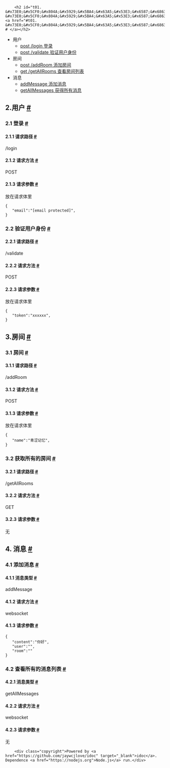 
        <h2 id="t01. &#x73E0;&#x5CF0;&#x804A;&#x5929;&#x5BA4;&#x63A5;&#x53E3;&#x6587;&#x6863;">1. &#x73E0;&#x5CF0;&#x804A;&#x5929;&#x5BA4;&#x63A5;&#x53E3;&#x6587;&#x6863; <a href="#t01. &#x73E0;&#x5CF0;&#x804A;&#x5929;&#x5BA4;&#x63A5;&#x53E3;&#x6587;&#x6863;"> # </a></h2>
<ul>
<li>&#x7528;&#x6237;<ul>
<li><a href="#/login">post /login &#x767B;&#x5F55;</a></li>
<li><a href="#/validate">post /validate &#x9A8C;&#x8BC1;&#x7528;&#x6237;&#x8EAB;&#x4EFD;</a></li>
</ul>
</li>
<li>&#x623F;&#x95F4;<ul>
<li><a href="&#x6DFB;&#x52A0;&#x623F;&#x95F4;">post /addRoom &#x6DFB;&#x52A0;&#x623F;&#x95F4;</a></li>
<li><a href="&#x67E5;&#x770B;&#x623F;&#x95F4;&#x5217;&#x8868;">get /getAllRooms &#x67E5;&#x770B;&#x623F;&#x95F4;&#x5217;&#x8868;</a></li>
</ul>
</li>
<li>&#x6D88;&#x606F;<ul>
<li><a href="&#x6DFB;&#x52A0;&#x6D88;&#x606F;">addMessage &#x6DFB;&#x52A0;&#x6D88;&#x606F;</a></li>
<li><a href="&#x83B7;&#x5F97;&#x6240;&#x6709;&#x6D88;&#x606F;">getAllMessages &#x83B7;&#x5F97;&#x6240;&#x6709;&#x6D88;&#x606F;</a></li>
</ul>
</li>
</ul>
<h2 id="t12.&#x7528;&#x6237;">2.&#x7528;&#x6237; <a href="#t12.&#x7528;&#x6237;"> # </a></h2>
<h3 id="t22.1 &#x767B;&#x5F55;">2.1 &#x767B;&#x5F55; <a href="#t22.1 &#x767B;&#x5F55;"> # </a></h3>
<h4 id="t32.1.1 &#x8BF7;&#x6C42;&#x8DEF;&#x5F84;">2.1.1 &#x8BF7;&#x6C42;&#x8DEF;&#x5F84; <a href="#t32.1.1 &#x8BF7;&#x6C42;&#x8DEF;&#x5F84;"> # </a></h4>
<p>/login</p>
<h4 id="t42.1.2 &#x8BF7;&#x6C42;&#x65B9;&#x6CD5;">2.1.2 &#x8BF7;&#x6C42;&#x65B9;&#x6CD5; <a href="#t42.1.2 &#x8BF7;&#x6C42;&#x65B9;&#x6CD5;"> # </a></h4>
<p>POST</p>
<h4 id="t52.1.3 &#x8BF7;&#x6C42;&#x53C2;&#x6570;">2.1.3 &#x8BF7;&#x6C42;&#x53C2;&#x6570; <a href="#t52.1.3 &#x8BF7;&#x6C42;&#x53C2;&#x6570;"> # </a></h4>
<p>&#x653E;&#x5728;&#x8BF7;&#x6C42;&#x4F53;&#x91CC;</p>
<pre><code class="lang-json">{
   &quot;email&quot;:&quot;[email&#xA0;protected]&quot;,
}
</code></pre>
<h3 id="t62.2 &#x9A8C;&#x8BC1;&#x7528;&#x6237;&#x8EAB;&#x4EFD;">2.2 &#x9A8C;&#x8BC1;&#x7528;&#x6237;&#x8EAB;&#x4EFD; <a href="#t62.2 &#x9A8C;&#x8BC1;&#x7528;&#x6237;&#x8EAB;&#x4EFD;"> # </a></h3>
<h4 id="t72.2.1 &#x8BF7;&#x6C42;&#x8DEF;&#x5F84;">2.2.1 &#x8BF7;&#x6C42;&#x8DEF;&#x5F84; <a href="#t72.2.1 &#x8BF7;&#x6C42;&#x8DEF;&#x5F84;"> # </a></h4>
<p>/validate</p>
<h4 id="t82.2.2 &#x8BF7;&#x6C42;&#x65B9;&#x6CD5;">2.2.2 &#x8BF7;&#x6C42;&#x65B9;&#x6CD5; <a href="#t82.2.2 &#x8BF7;&#x6C42;&#x65B9;&#x6CD5;"> # </a></h4>
<p>POST</p>
<h4 id="t92.2.3 &#x8BF7;&#x6C42;&#x53C2;&#x6570;">2.2.3 &#x8BF7;&#x6C42;&#x53C2;&#x6570; <a href="#t92.2.3 &#x8BF7;&#x6C42;&#x53C2;&#x6570;"> # </a></h4>
<p>&#x653E;&#x5728;&#x8BF7;&#x6C42;&#x4F53;&#x91CC;</p>
<pre><code class="lang-json">{
   &quot;token&quot;:&quot;xxxxxx&quot;,
}
</code></pre>
<h2 id="t103.&#x623F;&#x95F4;">3.&#x623F;&#x95F4; <a href="#t103.&#x623F;&#x95F4;"> # </a></h2>
<h3 id="t113.1 &#x623F;&#x95F4;">3.1 &#x623F;&#x95F4; <a href="#t113.1 &#x623F;&#x95F4;"> # </a></h3>
<h4 id="t123.1.1 &#x8BF7;&#x6C42;&#x8DEF;&#x5F84;">3.1.1 &#x8BF7;&#x6C42;&#x8DEF;&#x5F84; <a href="#t123.1.1 &#x8BF7;&#x6C42;&#x8DEF;&#x5F84;"> # </a></h4>
<p>/addRoom</p>
<h4 id="t133.1.2 &#x8BF7;&#x6C42;&#x65B9;&#x6CD5;">3.1.2 &#x8BF7;&#x6C42;&#x65B9;&#x6CD5; <a href="#t133.1.2 &#x8BF7;&#x6C42;&#x65B9;&#x6CD5;"> # </a></h4>
<p>POST</p>
<h4 id="t143.1.3 &#x8BF7;&#x6C42;&#x53C2;&#x6570;">3.1.3 &#x8BF7;&#x6C42;&#x53C2;&#x6570; <a href="#t143.1.3 &#x8BF7;&#x6C42;&#x53C2;&#x6570;"> # </a></h4>
<p>&#x653E;&#x5728;&#x8BF7;&#x6C42;&#x4F53;&#x91CC;</p>
<pre><code class="lang-json">{
   &quot;name&quot;:&quot;&#x9752;&#x6DA9;&#x8BB0;&#x5FC6;&quot;,
}
</code></pre>
<h3 id="t153.2 &#x83B7;&#x53D6;&#x6240;&#x6709;&#x7684;&#x623F;&#x95F4;">3.2 &#x83B7;&#x53D6;&#x6240;&#x6709;&#x7684;&#x623F;&#x95F4; <a href="#t153.2 &#x83B7;&#x53D6;&#x6240;&#x6709;&#x7684;&#x623F;&#x95F4;"> # </a></h3>
<h4 id="t163.2.1 &#x8BF7;&#x6C42;&#x8DEF;&#x5F84;">3.2.1 &#x8BF7;&#x6C42;&#x8DEF;&#x5F84; <a href="#t163.2.1 &#x8BF7;&#x6C42;&#x8DEF;&#x5F84;"> # </a></h4>
<p>/getAllRooms</p>
<h4 id="t173.2.2 &#x8BF7;&#x6C42;&#x65B9;&#x6CD5;">3.2.2 &#x8BF7;&#x6C42;&#x65B9;&#x6CD5; <a href="#t173.2.2 &#x8BF7;&#x6C42;&#x65B9;&#x6CD5;"> # </a></h4>
<p>GET</p>
<h4 id="t183.2.3 &#x8BF7;&#x6C42;&#x53C2;&#x6570;">3.2.3 &#x8BF7;&#x6C42;&#x53C2;&#x6570; <a href="#t183.2.3 &#x8BF7;&#x6C42;&#x53C2;&#x6570;"> # </a></h4>
<p>&#x65E0;</p>
<h2 id="t194. &#x6D88;&#x606F;">4. &#x6D88;&#x606F; <a href="#t194. &#x6D88;&#x606F;"> # </a></h2>
<h3 id="t204.1 &#x6DFB;&#x52A0;&#x6D88;&#x606F;">4.1 &#x6DFB;&#x52A0;&#x6D88;&#x606F; <a href="#t204.1 &#x6DFB;&#x52A0;&#x6D88;&#x606F;"> # </a></h3>
<h4 id="t214.1.1 &#x6D88;&#x606F;&#x7C7B;&#x578B;">4.1.1 &#x6D88;&#x606F;&#x7C7B;&#x578B; <a href="#t214.1.1 &#x6D88;&#x606F;&#x7C7B;&#x578B;"> # </a></h4>
<p>addMessage</p>
<h4 id="t224.1.2 &#x8BF7;&#x6C42;&#x65B9;&#x6CD5;">4.1.2 &#x8BF7;&#x6C42;&#x65B9;&#x6CD5; <a href="#t224.1.2 &#x8BF7;&#x6C42;&#x65B9;&#x6CD5;"> # </a></h4>
<p>websocket</p>
<h4 id="t234.1.3 &#x8BF7;&#x6C42;&#x53C2;&#x6570;">4.1.3 &#x8BF7;&#x6C42;&#x53C2;&#x6570; <a href="#t234.1.3 &#x8BF7;&#x6C42;&#x53C2;&#x6570;"> # </a></h4>
<pre><code class="lang-json">{
   &quot;content&quot;:&quot;&#x4F60;&#x597D;&quot;,
   &quot;user&quot;:&quot;&quot;,
   &quot;room&quot;:&quot;&quot;
}
</code></pre>
<h3 id="t244.2 &#x67E5;&#x770B;&#x6240;&#x6709;&#x7684;&#x6D88;&#x606F;&#x5217;&#x8868;">4.2 &#x67E5;&#x770B;&#x6240;&#x6709;&#x7684;&#x6D88;&#x606F;&#x5217;&#x8868; <a href="#t244.2 &#x67E5;&#x770B;&#x6240;&#x6709;&#x7684;&#x6D88;&#x606F;&#x5217;&#x8868;"> # </a></h3>
<h4 id="t254.2.1 &#x6D88;&#x606F;&#x7C7B;&#x578B;">4.2.1 &#x6D88;&#x606F;&#x7C7B;&#x578B; <a href="#t254.2.1 &#x6D88;&#x606F;&#x7C7B;&#x578B;"> # </a></h4>
<p>getAllMessages</p>
<h4 id="t264.2.2 &#x8BF7;&#x6C42;&#x65B9;&#x6CD5;">4.2.2 &#x8BF7;&#x6C42;&#x65B9;&#x6CD5; <a href="#t264.2.2 &#x8BF7;&#x6C42;&#x65B9;&#x6CD5;"> # </a></h4>
<p>websocket</p>
<h4 id="t274.2.3 &#x8BF7;&#x6C42;&#x53C2;&#x6570;">4.2.3 &#x8BF7;&#x6C42;&#x53C2;&#x6570; <a href="#t274.2.3 &#x8BF7;&#x6C42;&#x53C2;&#x6570;"> # </a></h4>
<p>&#x65E0;</p>

        <div class="copyright">Powered by <a href="https://github.com/jaywcjlove/idoc" target="_blank">idoc</a>. Dependence <a href="https://nodejs.org">Node.js</a> run.</div>
    